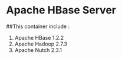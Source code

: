 # Apache HBase Server

##This container include :
1. Apache HBase 1.2.2
2. Apache Hadoop 2.7.3
3. Apache Nutch 2.3.1
